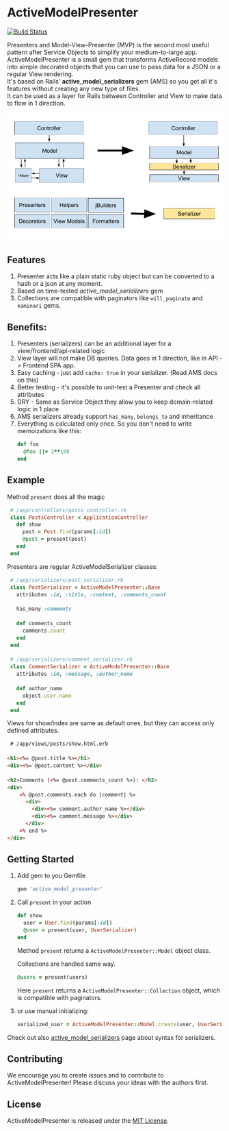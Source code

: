 # ActiveModelPresenter
[![Build Status](https://travis-ci.org/smostovoy/active_model_presenter.svg?branch=master)](https://travis-ci.org/smostovoy/active_model_presenter)

Presenters and Model-View-Presenter (MVP) is the second most useful pattern after Service Objects to simplify your medium-to-large app.  
ActiveModelPresenter is a small gem that transforms ActiveRecord models into simple decorated objects that you can use to pass data for a JSON or a regular View rendering.  
It's based on Rails' **active_model_serializers** gem (AMS) so you get all it's features without creating any new type of files.  
It can be used as a layer for Rails between Controller and View to make data to flow in 1 direction. 

![mvcs](/doc/mvc-to-mvcs.png)
    
## Features
1. Presenter acts like a plain static ruby object but can be converted to a hash or a json at any moment.
2. Based on time-tested _active_model_serializers_ gem
3. Collections are compatible with paginators like `will_paginate` and `kaminari` gems.

## Benefits:
1. Presenters (serializers) can be an additional layer for a view/frontend/api-related logic
2. View layer will not make DB queries. Data goes in 1 direction, like in API -> Frontend SPA app.
3. Easy caching - just add `cache: true` in your serializer. (Read AMS docs on this) 
4. Better testing - it's possible to unit-test a Presenter and check all attributes
5. DRY - Same as Service Object they allow you to keep domain-related logic in 1 place
6. AMS serializers already support `has_many`, `belongs_to` and inheritance
7. Everything is calculated only once. So you don't need to write memoizations like this:
    ```ruby
    def foo
      @foo ||= 2**100
    end
    ```
    
## Example
Method `present` does all the magic
```ruby
 # /app/controllers/posts_controller.rb
 class PostsController < ApplicationController
   def show  
     post = Post.find(params[:id])
     @post = present(post)
   end
 end
``` 

Presenters are regular ActiveModelSerializer classes: 
```ruby
 # /app/serializers/post_serializer.rb
 class PostSerializer < ActiveModelPresenter::Base
   attributes :id, :title, :content, :comments_count
     
   has_many :comments
     
   def comments_count
     comments.count
   end
 end 
 
 # /app/serializers/comment_serializer.rb
 class CommentSerializer < ActiveModelPresenter::Base
   attributes :id, :message, :author_name
     
   def author_name
     object.user.name
   end
 end   
```

Views for show/index are same as default ones, but they can access only defined attributes.
```html
 # /app/views/posts/show.html.erb

<h1><%= @post.title %></h1>
<div><%= @post.content %></div>

<h2>Comments (<%= @post.comments_count %>): </h2>
<div>
    <% @post.comments.each do |comment| %>
      <div>
        <div><%= comment.author_name %></div>
        <div><%= comment.message %></div>
      </div>  
    <% end %>
</div>
```

## Getting Started

1. Add gem to you Gemfile
    
    ```ruby
    gem 'active_model_presenter'
    ```
 
2. Call `present` in your action
    
    ```ruby
    def show  
      user = User.find(params[:id])
      @user = present(user, UserSerializer)
    end  
    ```

   Method `present` returns a `ActiveModelPresenter::Model` object class.  

   Collections are handled same way.
   
   ```ruby
   @users = present(users)
   ```  
     
   Here `present` returns a `ActiveModelPresenter::Collection` object, which is compatible with paginators.
       
3. or use manual initializing:
   ```ruby
   serialized_user = ActiveModelPresenter::Model.create(user, UserSerializer)
   ```

Check out also [active_model_serializers](https://github.com/rails-api/active_model_serializers/tree/v0.10.6) page about syntax for serializers.

## Contributing

We encourage you to create issues and to contribute to ActiveModelPresenter! Please discuss your ideas with the authors first.


## License

ActiveModelPresenter is released under the [MIT License](http://www.opensource.org/licenses/MIT).